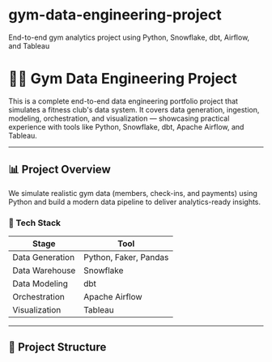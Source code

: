 # gym-data-engineering-project
End-to-end gym analytics project using Python, Snowflake, dbt, Airflow, and Tableau
# 🏋️‍♀️ Gym Data Engineering Project

This is a complete end-to-end data engineering portfolio project that simulates a fitness club's data system. It covers data generation, ingestion, modeling, orchestration, and visualization — showcasing practical experience with tools like Python, Snowflake, dbt, Apache Airflow, and Tableau.

---

## 📊 Project Overview

We simulate realistic gym data (members, check-ins, and payments) using Python and build a modern data pipeline to deliver analytics-ready insights.

### 🔧 Tech Stack

| Stage             | Tool                 |
|------------------|----------------------|
| Data Generation  | Python, Faker, Pandas|
| Data Warehouse   | Snowflake            |
| Data Modeling    | dbt                  |
| Orchestration    | Apache Airflow       |
| Visualization    | Tableau              |

---

## 📁 Project Structure

